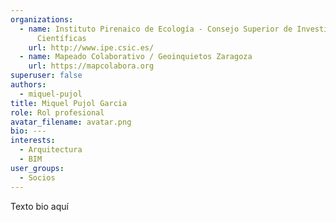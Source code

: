 ```yaml
---
organizations:
  - name: Instituto Pirenaico de Ecología - Consejo Superior de Investigaciones
      Científicas
    url: http://www.ipe.csic.es/
  - name: Mapeado Colaborativo / Geoinquietos Zaragoza
    url: https://mapcolabora.org
superuser: false
authors:
  - miquel-pujol
title: Miquel Pujol Garcia
role: Rol profesional
avatar_filename: avatar.png
bio: ---
interests:
  - Arquitectura
  - BIM
user_groups:
  - Socios
---
```


Texto bio aquí
